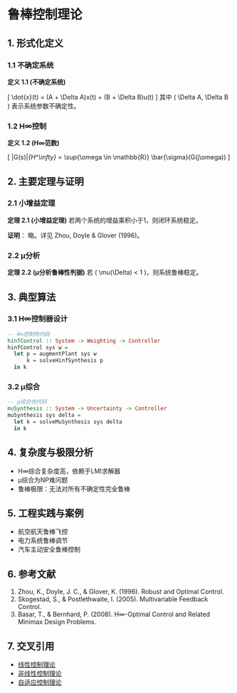 # 鲁棒控制理论

## 1. 形式化定义

### 1.1 不确定系统

**定义 1.1 (不确定系统)**

\[
\dot{x}(t) = (A + \Delta A)x(t) + (B + \Delta B)u(t)
\]
其中 \( \Delta A, \Delta B \) 表示系统参数不确定性。

### 1.2 H∞控制

**定义 1.2 (H∞范数)**

\[
\|G(s)\|_{H^\infty} = \sup_{\omega \in \mathbb{R}} \bar{\sigma}(G(j\omega))
\]

## 2. 主要定理与证明

### 2.1 小增益定理

**定理 2.1 (小增益定理)**
若两个系统的增益乘积小于1，则闭环系统稳定。

**证明**：
略。详见 Zhou, Doyle & Glover (1996)。

### 2.2 μ分析

**定理 2.2 (μ分析鲁棒性判据)**
若 \( \mu(\Delta) < 1 \)，则系统鲁棒稳定。

## 3. 典型算法

### 3.1 H∞控制器设计

```haskell
-- H∞控制伪代码
hinfControl :: System -> Weighting -> Controller
hinfControl sys w =
  let p = augmentPlant sys w
      k = solveHinfSynthesis p
  in k
```

### 3.2 μ综合

```haskell
-- μ综合伪代码
muSynthesis :: System -> Uncertainty -> Controller
muSynthesis sys delta =
  let k = solveMuSynthesis sys delta
  in k
```

## 4. 复杂度与极限分析

- H∞综合复杂度高，依赖于LMI求解器
- μ综合为NP难问题
- 鲁棒极限：无法对所有不确定性完全鲁棒

## 5. 工程实践与案例

- 航空航天鲁棒飞控
- 电力系统鲁棒调节
- 汽车主动安全鲁棒控制

## 6. 参考文献

1. Zhou, K., Doyle, J. C., & Glover, K. (1996). Robust and Optimal Control.
2. Skogestad, S., & Postlethwaite, I. (2005). Multivariable Feedback Control.
3. Basar, T., & Bernhard, P. (2008). H∞-Optimal Control and Related Minimax Design Problems.

## 7. 交叉引用

- [线性控制理论](./01_Linear_Control_Theory.md)
- [非线性控制理论](./02_Nonlinear_Control_Theory.md)
- [自适应控制理论](./03_Adaptive_Control_Theory.md) 